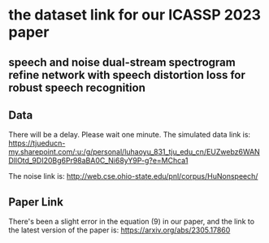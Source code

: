 # the dataset link for our ICASSP 2023 paper
## speech and noise dual-stream spectrogram refine network with speech distortion loss for robust speech recognition
## Data
There will be a delay. Please wait one minute.
The simulated data link is: https://tjueducn-my.sharepoint.com/:u:/g/personal/luhaoyu_831_tju_edu_cn/EUZwebz6WANDllOtd_9DI20Bg6Pr98aBA0C_Ni68yY9P-g?e=MChca1

The noise link is: http://web.cse.ohio-state.edu/pnl/corpus/HuNonspeech/
## Paper Link
There's been a slight error in the equation (9) in our paper, and the link to the latest version of the paper is: https://arxiv.org/abs/2305.17860
